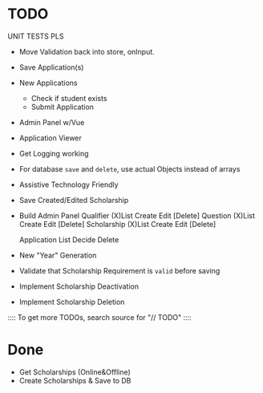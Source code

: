 TODO
=====
UNIT TESTS PLS

- Move Validation back into store, onInput.
- Save Application(s)
- New Applications
	- Check if student exists
	- Submit Application

- Admin Panel w/Vue
- Application Viewer
- Get Logging working
- For database `save` and `delete`, use actual Objects instead of arrays
- Assistive Technology Friendly

- Save Created/Edited Scholarship    
- Build Admin Panel
    Qualifier
        (X)List
        Create
        Edit
        [Delete]
    Question
        (X)List
        Create
        Edit
        [Delete]
    Scholarship
        (X)List
        Create
        Edit
        [Delete]

    Application
        List
        Decide
        Delete


- New "Year" Generation
- Validate that Scholarship Requirement is `valid` before saving
- Implement Scholarship Deactivation
- Implement Scholarship Deletion

:::: To get more TODOs, search source for "// TODO" ::::

Done
=====
- Get Scholarships (Online&Offline)
- Create Scholarships & Save to DB

